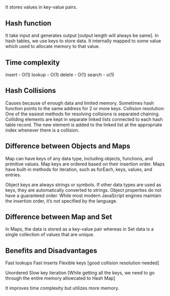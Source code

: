 ##

It stores values in key-value pairs.

## Hash function

It take input and generates output [output length will always be same].
In hash tables, we use keys to store data. It internally mapped to some value which used to allocate memory to that value.

## Time complexity

insert - O(1)
lookup - O(1)
delete - O(1)
search - o(1)

## Hash Collisions

Causes because of enough data and limited memory.
Sometimes hash function points to the same address for 2 or more keys.
Collision resolution:
One of the easiest methods for resolving collisions is separated chaining. Colliding elements are kept in separate linked lists connected to each hash table record. The new element is added to the linked list at the appropriate index whenever there is a collision.

## Difference between Objects and Maps

Map can have keys of any data type, including objects, functions, and primitive values.
Map keys are ordered based on their insertion order.
Maps have built-in methods for iteration, such as forEach, keys, values, and entries.

Object keys are always strings or symbols. If other data types are used as keys, they are automatically converted to strings.
Object properties do not have a guaranteed order. While most modern JavaScript engines maintain the insertion order, it’s not specified by the language.

## Difference between Map and Set

In Maps, the data is stored as a key-value pair whereas in Set data is a single collection of values that are unique.

## Benefits and Disadvantages

Fast lookups
Fast inserts
Flexible keys [good collision resolution needed]

Unordered
Slow key iteration [While getting all the keys, we need to go through the entire memory allowcated to Hash Map]

It improves time complexity but utilizes more memory.
